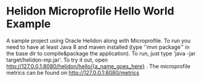 # Helidon Microprofile Hello World Example
A sample project using Oracle Helidon along with Microprofile. To run you need to have at least Java 8 and maven installed (type ''mvn package'' in the base dir to compile&package the application). To run, just type 'java -jar target/helidon-mp.jar'. To try it out, open http://127.0.0.1:8080/helidon/hello/{a_name_goes_here} . The microprofile metrics can be found on http://127.0.0.1:8080/metrics
